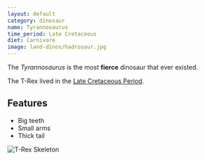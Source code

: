 ```yaml
---
layout: default
category: dinosaur
name: Tyrannosaurus
time_period: Late Cretaceous
diet: Carnivore
image: land-dinos/hadrosaur.jpg
---
```


The *Tyrannosaurus* is the most **fierce** dinosaur that ever existed.

The T-Rex lived in the [Late Cretaceous Period](http://en.wikipedia.org/wiki/Late_Cretaceous).

## Features

- Big teeth
- Small arms
- Thick tail

![T-Rex Skeleton](http://upload.wikimedia.org/wikipedia/commons/thumb/9/94/Tyrannosaurus_Rex_Holotype.jpg/800px-Tyrannosaurus_Rex_Holotype.jpg)